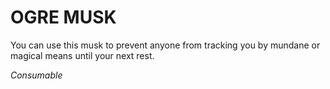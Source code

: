 # OGRE MUSK

You can use this musk to prevent anyone from tracking you by mundane or magical means until your next rest.

*Consumable*
